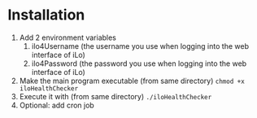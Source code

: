 # Installation
1. Add 2 environment variables
   1. ilo4Username (the username you use when logging into the web interface of iLo)
   2. ilo4Password (the password you use when logging into the web interface of iLo)
2. Make the main program executable (from same directory) `chmod +x iloHealthChecker`
3. Execute it with (from same directory) `./iloHealthChecker`
4. Optional: add cron job
